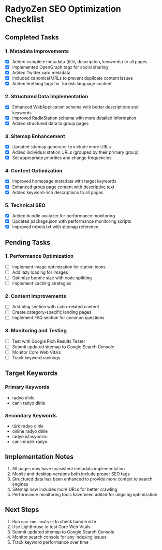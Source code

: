 # RadyoZen SEO Optimization Checklist

## Completed Tasks

### 1. Metadata Improvements
- [x] Added complete metadata (title, description, keywords) to all pages
- [x] Implemented OpenGraph tags for social sharing
- [x] Added Twitter card metadata
- [x] Included canonical URLs to prevent duplicate content issues
- [x] Added hreflang tags for Turkish language content

### 2. Structured Data Implementation
- [x] Enhanced WebApplication schema with better descriptions and keywords
- [x] Improved RadioStation schema with more detailed information
- [x] Added structured data to group pages

### 3. Sitemap Enhancement
- [x] Updated sitemap generator to include more URLs
- [x] Added individual station URLs (grouped by their primary group)
- [x] Set appropriate priorities and change frequencies

### 4. Content Optimization
- [x] Improved homepage metadata with target keywords
- [x] Enhanced group page content with descriptive text
- [x] Added keyword-rich descriptions to all pages

### 5. Technical SEO
- [x] Added bundle analyzer for performance monitoring
- [x] Updated package.json with performance monitoring scripts
- [x] Improved robots.txt with sitemap reference

## Pending Tasks

### 1. Performance Optimization
- [ ] Implement image optimization for station icons
- [ ] Add lazy loading for images
- [ ] Optimize bundle size with code splitting
- [ ] Implement caching strategies

### 2. Content Improvements
- [ ] Add blog section with radio-related content
- [ ] Create category-specific landing pages
- [ ] Implement FAQ section for common questions

### 3. Monitoring and Testing
- [ ] Test with Google Rich Results Tester
- [ ] Submit updated sitemap to Google Search Console
- [ ] Monitor Core Web Vitals
- [ ] Track keyword rankings

## Target Keywords

### Primary Keywords
- radyo dinle
- canlı radyo dinle

### Secondary Keywords
- türk radyo dinle
- online radyo dinle
- radyo istasyonları
- canlı müzik radyo

## Implementation Notes

1. All pages now have consistent metadata implementation
2. Mobile and desktop versions both include proper SEO tags
3. Structured data has been enhanced to provide more context to search engines
4. Sitemap now includes more URLs for better crawling
5. Performance monitoring tools have been added for ongoing optimization

## Next Steps

1. Run `npm run analyze` to check bundle size
2. Use Lighthouse to test Core Web Vitals
3. Submit updated sitemap to Google Search Console
4. Monitor search console for any indexing issues
5. Track keyword performance over time